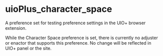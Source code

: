 # uioPlus_character_space

A preference set for testing preference settings in the UIO+ browser extension.

While the Character Space preference is set, there is currently no adjuster or enactor that supports this preference. No change will be reflected in UIO+ panel or the site.
